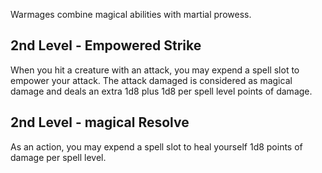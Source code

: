 Warmages combine magical abilities with martial prowess.

## 2nd Level - Empowered Strike

When you hit a creature with an attack, you may expend a spell slot to empower your attack. The attack damaged is considered as magical damage and deals an extra 1d8 plus 1d8 per spell level points of damage.

## 2nd Level - magical Resolve

As an action, you may expend a spell slot to heal yourself 1d8 points of damage per spell level.
